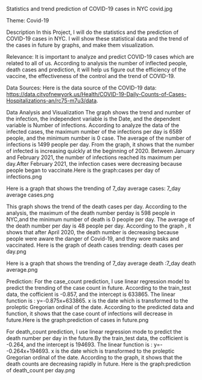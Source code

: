 Statistics and trend prediction of COVID-19 cases in NYC
covid.jpg

Theme:
Covid-19

Description
In this Project, I will do the statistics and the prediction of COVID-19 cases in NYC. I will show these statistical data and the trend of the cases in future by graphs, and make them visualization.

Relevance:
It is important to analyze and predict COVID-19 cases which are related to all of us. According to analysis the number of inflected people, death cases and prediction, it will help us figure out the efficiency of the vaccine, the effectiveness of the control and the trend of COVID-19.

Data Sources:
Here is the data source of the COVID-19 data: https://data.cityofnewyork.us/Health/COVID-19-Daily-Counts-of-Cases-Hospitalizations-an/rc75-m7u3/data.

Data Analysis and Visualization
The graph shows the trend and number of the infection, the independent variable is the Date, and the dependent variable is Number of infections. According to analyze the data of the infected cases, the maximum number of the infections per day is 6589 people, and the minimum number is 0 case. The average of the number of infections is 1499 people per day. From the graph, it shows that the number of infected is increasing quickly at the beginning of 2020. Between January and February 2021, the number of infections reached its maximum per day.After February 2021, the infection cases were decreasing because people began to vaccinate.Here is the graph:cases per day  of infections.png

Here is a graph that shows the trending of 7_day average cases: 7_day average cases.png

This graph shows the trend of the death cases per day. According to the analysis, the maximum of the death number perday is 598 people in NYC,and the minimum number of death is 0 people per day. The average of the death number per day is 48 people per day. According to the graph , it shows that after April 2020, the death number is decreasing because people were aware the danger of Covid-19, and they wore masks and vaccinated. Here is the graph of death cases trending: death cases per day.png

Here is a graph that shows the trending of 7_day average death :7_day death average.png

Prediction:
For the case_count prediction, I use linear regression model to predict the trending of the case count in future. According to the train_test data, the cofficient is -0.857, and the intercept is 633865. The linear function is : y=-0.875x+633865. x is the date which is transformed to the proleptic Gregorian ordinal of the date. According to the predicted data and function, it shows that the case count of infections will decrease in future.Here is the graph:prediction of cases in future.png

For death_count prediction, I use linear regression mode to predict the death number per day in the future.By the train_test data, the cofficient is -0.264, and the intercept is 194693. The linear function is : y=--0.264x+194693. x is the date which is transformed to the proleptic Gregorian ordinal of the date. According to the graph, it shows that the death counts are decreasing rapidly in future. Here is the graph:prediction of death_count per day.png
